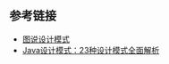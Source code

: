 
## 参考链接
- [图说设计模式](https://design-patterns.readthedocs.io/zh_CN/latest/index.html)
- [Java设计模式：23种设计模式全面解析](http://c.biancheng.net/design_pattern/)

